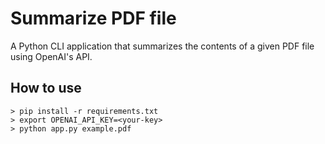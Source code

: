 # Summarize PDF file
A Python CLI application that summarizes the contents of a given PDF file using OpenAI's API.

## How to use
```shell
> pip install -r requirements.txt
> export OPENAI_API_KEY=<your-key>
> python app.py example.pdf
```
